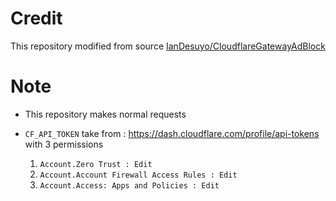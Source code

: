 # Credit

This repository modified from source [IanDesuyo/CloudflareGatewayAdBlock](https://github.com/IanDesuyo/CloudflareGatewayAdBlock)

# Note

* This repository makes normal requests

* `CF_API_TOKEN` take from : https://dash.cloudflare.com/profile/api-tokens with 3 permissions
  1. `Account.Zero Trust : Edit`
  2. `Account.Account Firewall Access Rules : Edit`
  3.  `Account.Access: Apps and Policies : Edit`
